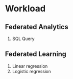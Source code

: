 # Workload

## Federated Analytics
1. SQL Query 
## Federated Learning
1. Linear regression
2. Logistic regression